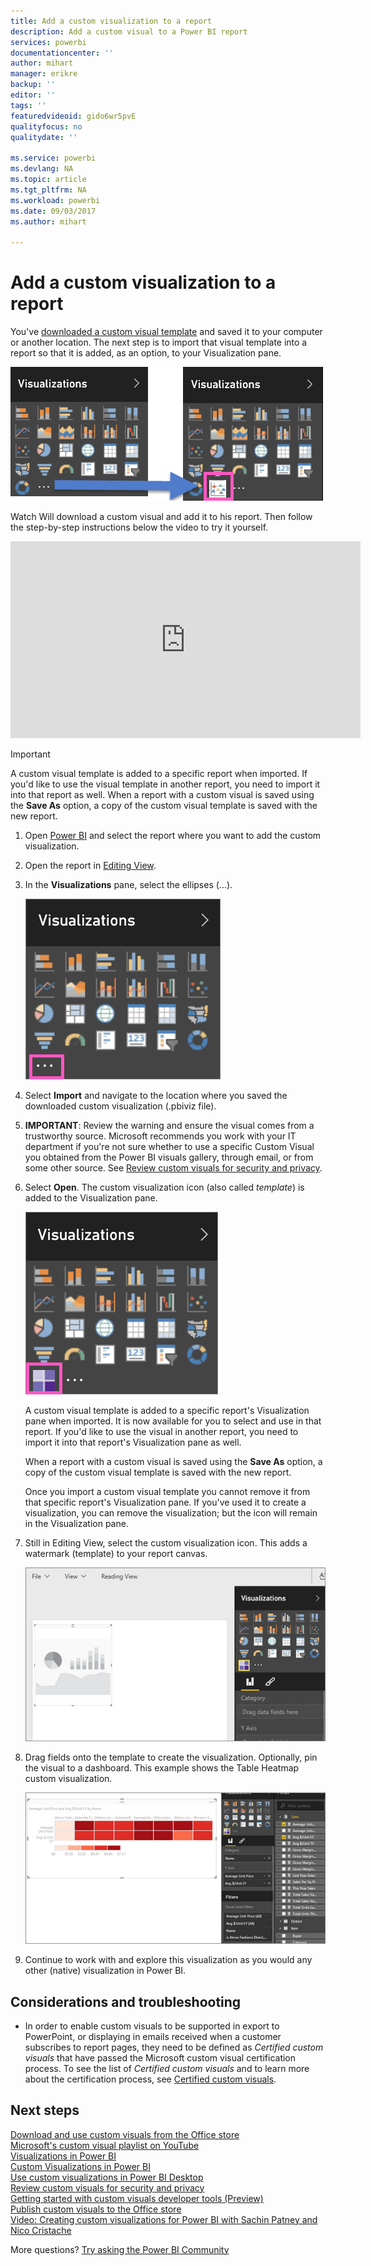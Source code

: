```yaml
---
title: Add a custom visualization to a report
description: Add a custom visual to a Power BI report
services: powerbi
documentationcenter: ''
author: mihart
manager: erikre
backup: ''
editor: ''
tags: ''
featuredvideoid: gido6wr5pvE
qualityfocus: no
qualitydate: ''

ms.service: powerbi
ms.devlang: NA
ms.topic: article
ms.tgt_pltfrm: NA
ms.workload: powerbi
ms.date: 09/03/2017
ms.author: mihart

---
```

# Add a custom visualization to a report
You've [downloaded a custom visual template](service-custom-visuals-office-store.md) and saved it to your computer or another location.  The next step is to
import that visual template into a report so that it is added, as an option, to your Visualization pane.

![](media/power-bi-report-add-custom-visual/pbi-custom-viz-icon.png)

Watch Will download a custom visual and add it to his report. Then follow the step-by-step instructions below the video to try it yourself.

<iframe width="560" height="315" src="https://www.youtube.com/embed/gido6wr5pvE" frameborder="0" allowfullscreen></iframe>

> [!IMPORTANT]
> A custom visual template is added to a specific report when imported. If you'd like to use the visual template in another report, you need to import it into that report as well. When a report with a custom visual is saved using the **Save As** option, a copy of the custom visual template is saved with the new report.
> 
> 

1. Open [Power BI](http://app.powerbi.com) and select the report where you want to add the custom visualization.  
2. Open the report in [Editing View](service-interact-with-a-report-in-editing-view.md).
3. In the **Visualizations** pane, select the ellipses (...).
   
    ![](media/power-bi-report-add-custom-visual/pbi_customvizellipses.jpg)
4. Select **Import** and navigate to the location where you saved the downloaded custom visualization (.pbiviz file).
5. **IMPORTANT**: Review the warning and ensure the visual comes from a trustworthy source. Microsoft recommends you work with your IT department if you're not sure whether to
   use a specific Custom Visual you obtained from the Power BI visuals gallery, through email, or from some other source.
   See [Review custom visuals for security and privacy](service-custom-visuals-review-for-security-and-privacy.md).
6. Select **Open**. The custom visualization icon (also called *template*) is added to the Visualization pane.
   
    ![](media/power-bi-report-add-custom-visual/pbi_customvizaddedicon.jpg)
   
    A custom visual template is added to a specific report's Visualization pane when imported. It is now available for you to select and use in that report.
    If you'd like to use the visual in another report, you need to import it into that report's Visualization pane as well.
   
    When a report with a custom visual is saved using the **Save As** option, a copy of the custom visual template is saved with the new report.
   
    Once you import a custom visual template you cannot remove it from that specific report's Visualization pane. If you've used it
    to create a visualization, you can remove the visualization; but the icon will remain in the Visualization pane.
7. Still in Editing View, select the custom visualization icon.  This adds a watermark (template) to your report canvas.
   
    ![](media/power-bi-report-add-custom-visual/pbi_template.jpg)
8. Drag fields onto the template to create the visualization. Optionally, pin the visual to a dashboard. This example shows the Table Heatmap custom visualization.
   
    ![](media/power-bi-report-add-custom-visual/pbi_customvizadded.jpg)
9. Continue to work with and explore this visualization as you would any other (native) visualization in Power BI.

## Considerations and troubleshooting
* In order to enable custom visuals to be supported in export to PowerPoint, or displaying in emails received when a customer subscribes to report pages, they need to be defined as *Certified custom visuals* that have passed the Microsoft custom visual certification process.  To see the list of *Certified custom visuals* and to learn more about the certification process, see [Certified custom visuals](power-bi-custom-visuals-certified.md).

## Next steps
[Download and use custom visuals from the Office store](service-custom-visuals-office-store.md)  
[Microsoft's custom visual playlist on YouTube](https://www.youtube.com/playlist?list=PL1N57mwBHtN1vIjfvuBIzZllrmKo-Vz6x)  
[Visualizations in Power BI](power-bi-report-visualizations.md)  
[Custom Visualizations in Power BI](power-bi-custom-visuals.md)  
[Use custom visualizations in Power BI Desktop](power-bi-custom-visuals-use.md)  
[Review custom visuals for security and privacy](service-custom-visuals-review-for-security-and-privacy.md)  
[Getting started with custom visuals developer tools (Preview)](service-custom-visuals-getting-started-with-developer-tools.md)  
[Publish custom visuals to the Office store](developer/office-store.md)  
[Video: Creating custom visualizations for Power BI with Sachin Patney and Nico Cristache](https://www.youtube.com/watch?v=kULc2VbwjCc)  

More questions? [Try asking the Power BI Community](http://community.powerbi.com/)


